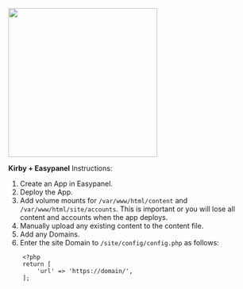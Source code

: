 <img src="http://getkirby.com/assets/images/github/plainkit.jpg" width="300">

**Kirby + Easypanel**
Instructions:
1. Create an App in Easypanel.
2. Deploy the App.
3. Add volume mounts for `/var/www/html/content` and `/var/www/html/site/accounts`. This is important or you will lose all content and accounts when the app deploys.
4. Manually upload any existing content to the content file.
5. Add any Domains.
6. Enter the site Domain to `/site/config/config.php` as follows:

```
    <?php
    return [
        'url' => 'https://domain/',
    ];
```

